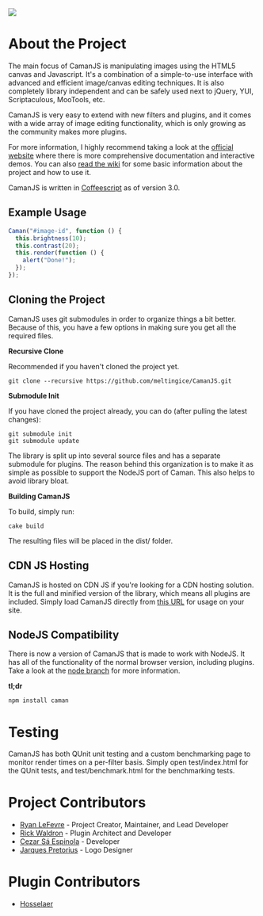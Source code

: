 <img src="http://camanjs.com/imgs/logo.png" />

# About the Project

The main focus of CamanJS is manipulating images using the HTML5 canvas and Javascript. It's a combination of a simple-to-use interface with advanced and efficient image/canvas editing techniques. It is also completely library independent and can be safely used next to jQuery, YUI, Scriptaculous, MooTools, etc.

CamanJS is very easy to extend with new filters and plugins, and it comes with a wide array of image editing functionality, which is only growing as the community makes more plugins.

For more information, I highly recommend taking a look at the [official website](http://camanjs.com) where there is more comprehensive documentation and interactive demos. You can also [read the wiki](https://github.com/meltingice/CamanJS/wiki) for some basic information about the project and how to use it.

CamanJS is written in [Coffeescript](http://coffeescript.org) as of version 3.0.

## Example Usage

```js
Caman("#image-id", function () {
  this.brightness(10);
  this.contrast(20);
  this.render(function () {
    alert("Done!");
  });
});
```

## Cloning the Project

CamanJS uses git submodules in order to organize things a bit better. Because of this, you have a few options in making sure you get all the required files.

**Recursive Clone**

Recommended if you haven't cloned the project yet.

```
git clone --recursive https://github.com/meltingice/CamanJS.git
```

**Submodule Init**

If you have cloned the project already, you can do (after pulling the latest changes):

```
git submodule init
git submodule update
```

The library is split up into several source files and has a separate submodule for plugins. The reason behind this organization is to make it as simple as possible to support the NodeJS port of Caman. This also helps to avoid library bloat.

**Building CamanJS**

To build, simply run:

```
cake build
```

The resulting files will be placed in the dist/ folder.

## CDN JS Hosting
CamanJS is hosted on CDN JS if you're looking for a CDN hosting solution. It is the full and minified version of the library, which means all plugins are included. Simply load CamanJS directly from [this URL](http://ajax.cdnjs.com/ajax/libs/camanjs/2.2/caman.full.min.js) for usage on your site.

## NodeJS Compatibility
There is now a version of CamanJS that is made to work with NodeJS.  It has all of the functionality of the normal browser version, including plugins.  Take a look at the [node branch](https://github.com/meltingice/CamanJS/tree/node) for more information.

**tl;dr**

```
npm install caman
```

# Testing
CamanJS has both QUnit unit testing and a custom benchmarking page to monitor render times on a per-filter basis.  Simply open test/index.html for the QUnit tests, and test/benchmark.html for the benchmarking tests.

# Project Contributors

* <a href="http://twitter.com/meltingice">Ryan LeFevre</a> - Project Creator, Maintainer, and Lead Developer
* <a href="http://twitter.com/rwaldron">Rick Waldron</a> - Plugin Architect and Developer
* <a href="http://twitter.com/cezarsa">Cezar Sá Espinola</a> - Developer
* <a href="http://twitter.com/jarques">Jarques Pretorius</a> - Logo Designer

# Plugin Contributors

* <a href="https://github.com/Hosselaer">Hosselaer</a>
